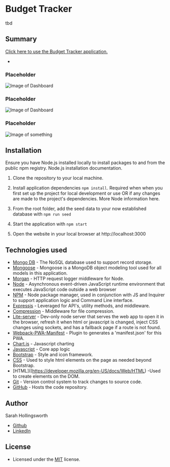 # Budget Tracker
tbd

## Summary
[Click here to use the Budget Tracker application.](https://budget-tracker-211115.herokuapp.com/)

* 

### Placeholder
![Image of Dashboard](./filepath.png "something")

### Placeholder
![Image of Dashboard](./filepath.png "something")

### Placeholder
![Image of something](./filepath.png "something")

## Installation
Ensure you have Node.js installed locally to install packages to and from the public npm registry. Node.js installation documentation.

1. Clone the repository to your local machine.

2. Install application dependencies `npm install`.
Required when when you first set up the project for local development or use OR if any changes are made to the project's dependencies. More Node information here.

3. From the root folder, add the seed data to your now established database with `npm run seed`

4. Start the application with `npm start` 

5. Open the website in your local browser at http://localhost:3000

## Technologies used
* [Mongo DB](https://www.mongodb.com/) - The NoSQL database used to support record storage.
* [Mongoose](https://www.npmjs.com/package/mongoose) - Mongoose is a MongoDB object modeling tool used for all models in this application.
* [Morgan](https://www.npmjs.com/package/morgan) - HTTP request logger middleware for Node.
* [Node](https://nodejs.org/en/) - Asynchronous event-driven JavaScript runtime environment that executes JavaScript code outside a web browser
* [NPM](https://www.npmjs.com/) - Node package manager, used in conjunction with JS and Inquirer to support application logic and Command Line interface.
* [Expressjs](https://expressjs.com/) - Leveraged for API's, utility methods, and middleware.
* [Compression](https://www.npmjs.com/package/compression) - Middleware for file compression.
* [Lite-server](https://www.npmjs.com/package/lite-server) - Dev-only node server that serves the web app to open it in the browser, refresh it when html or javascript is changed, inject CSS changes using sockets, and has a fallback page if a route is not found.
* [Webpack-PWA-Manifest](https://www.npmjs.com/package/webpack-pwa-manifest) - Plugin to generates a 'manifest.json' for this PWA.
* [Chart.js](https://www.chartjs.org/) - Javascript charting
* [Javascript](https://developer.mozilla.org/en-US/docs/Web/javascript) - Core app logic
* [Bootstrap](https://getbootstrap.com/docs/5.0/getting-started/introduction/) - Style and icon framework.
* [CSS](https://devdocs.io/css/) - Used to style html elements on the page as needed beyond Bootstrap.
* [HTML]((https://developer.mozilla.org/en-US/docs/Web/HTML) -Used to create elements on the DOM.
* [Git](https://git-scm.com/doc) - Version control system to track changes to source code.
* [GitHub](https://docs.github.com/en) - Hosts the code repository.

## Author
Sarah Hollingsworth
* [Github](https://github.com/sahhollingsworth)
* [LinkedIn](https://www.linkedin.com/in/sarahhollingsworth/)

## License
* Licensed under the [MIT](https://opensource.org/licenses/MIT) license.
